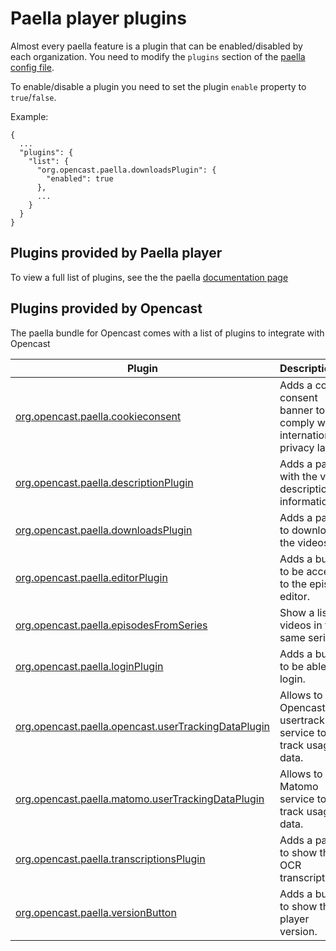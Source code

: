 Paella player plugins
=====================

Almost every paella feature is a plugin that can be enabled/disabled by each organization.
You need to modify the `plugins` section of the [paella config file](configuration.md).

To enable/disable a plugin you need to set the plugin `enable` property to `true`/`false`.

Example:
```
{
  ...
  "plugins": {
    "list": {
      "org.opencast.paella.downloadsPlugin": {
        "enabled": true
      },
      ...
    }
  }
}
```


Plugins provided by Paella player
---------------------------------

To view a full list of plugins, see the the paella [documentation page](https://paellaplayer.upv.es/docs/)


Plugins provided by Opencast
----------------------------

The paella bundle for Opencast comes with a list of plugins to integrate with Opencast

Plugin                                             | Description 
---------------------------------------------------|:------------
[org.opencast.paella.cookieconsent](plugins/org.opencast.paella.cookieconsent.md)                                     | Adds a cookie consent banner to comply with international privacy laws.
[org.opencast.paella.descriptionPlugin](plugins/org.opencast.paella.descriptionPlugin.md)                             | Adds a panel with the video description information.
[org.opencast.paella.downloadsPlugin](plugins/org.opencast.paella.downloadsPlugin.md)                                 | Adds a panel to download the videos.
[org.opencast.paella.editorPlugin](plugins/org.opencast.paella.editorPlugin.md)                                       | Adds a button to be access to the episode editor.
[org.opencast.paella.episodesFromSeries](plugins/org.opencast.paella.episodesFromSeries.md)                           | Show a list of videos in the same series.
[org.opencast.paella.loginPlugin](plugins/org.opencast.paella.loginPlugin.md)                                         | Adds a button to be able to login.
[org.opencast.paella.opencast.userTrackingDataPlugin](plugins/org.opencast.paella.opencast.userTrackingDataPlugin.md) | Allows to use Opencast usertracking service to track usage data.
[org.opencast.paella.matomo.userTrackingDataPlugin](plugins/org.opencast.paella.matomo.userTrackingDataPlugin.md)     | Allows to use Matomo service to track usage data.
[org.opencast.paella.transcriptionsPlugin](plugins/org.opencast.paella.transcriptionsPlugin.md)                       | Adds a panel to show the OCR transcriptions.
[org.opencast.paella.versionButton](plugins/org.opencast.paella.versionButton.md)                                     | Adds a button to show the player version.
